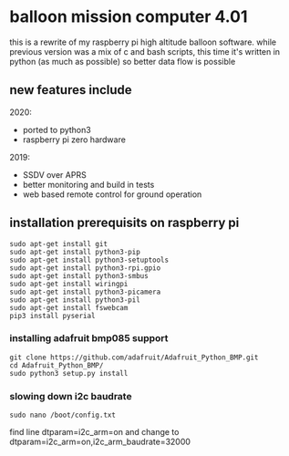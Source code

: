 # balloon mission computer 4.01

this is a rewrite of my raspberry pi high altitude balloon software.
while previous version was a mix of c and bash scripts, this time it's written in python (as much as possible) so better data flow is possible

## new features include ##

2020:
- ported to python3
- raspberry pi zero hardware

2019:
- SSDV over APRS
- better monitoring and build in tests
- web based remote control for ground operation

## installation prerequisits on raspberry pi
    sudo apt-get install git
    sudo apt-get install python3-pip
    sudo apt-get install python3-setuptools
    sudo apt-get install python3-rpi.gpio
    sudo apt-get install python3-smbus
    sudo apt-get install wiringpi
    sudo apt-get install python3-picamera
    sudo apt-get install python3-pil
    sudo apt-get install fswebcam
    pip3 install pyserial
    
### installing adafruit bmp085 support
    git clone https://github.com/adafruit/Adafruit_Python_BMP.git
    cd Adafruit_Python_BMP/
    sudo python3 setup.py install
    
### slowing down i2c baudrate
    sudo nano /boot/config.txt
find line
    dtparam=i2c_arm=on
and change to 
    dtparam=i2c_arm=on,i2c_arm_baudrate=32000

